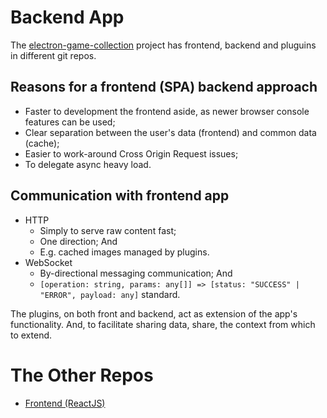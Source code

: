 # Backend App
The [electron-game-collection](https://github.com/andrehtissot/electron-game-collection) project has frontend, backend and pluguins in different git repos.

## Reasons for a frontend (SPA) backend approach
- Faster to development the frontend aside, as newer browser console features can be used;
- Clear separation between the user's data (frontend) and common data (cache);
- Easier to work-around Cross Origin Request issues;
- To delegate async heavy load.

## Communication with frontend app
- HTTP
	- Simply to serve raw content fast;
	- One direction; And
	- E.g. cached images managed by plugins.
- WebSocket
	- By-directional messaging communication; And
	- `[operation: string, params: any[]] => [status: "SUCCESS" | "ERROR", payload: any]` standard.

The plugins, on both front and backend, act as extension of the app's functionality. And, to facilitate sharing data, share, the context from which to extend.

# The Other Repos
- [Frontend (ReactJS)](https://github.com/andrehtissot/electron-game-collection)
